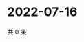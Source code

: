 # 2022-07-16

共 0 条

<!-- BEGIN WEIBO -->
<!-- 最后更新时间 Sat Jul 16 2022 12:28:16 GMT+0800 (China Standard Time) -->

<!-- END WEIBO -->
